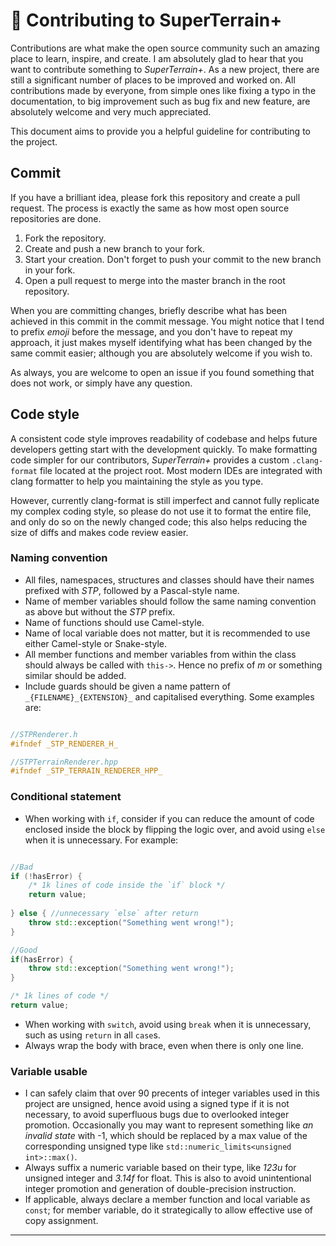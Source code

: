 # :seedling: Contributing to SuperTerrain+

Contributions are what make the open source community such an amazing place to learn, inspire, and create. I am absolutely glad to hear that you want to contribute something to *SuperTerrain+*. As a new project, there are still a significant number of places to be improved and worked on. All contributions made by everyone, from simple ones like fixing a typo in the documentation, to big improvement such as bug fix and new feature, are absolutely welcome and very much appreciated.

This document aims to provide you a helpful guideline for contributing to the project.

## Commit

If you have a brilliant idea, please fork this repository and create a pull request. The process is exactly the same as how most open source repositories are done.

1. Fork the repository.
1. Create and push a new branch to your fork.
1. Start your creation. Don't forget to push your commit to the new branch in your fork.
1. Open a pull request to merge into the master branch in the root repository.

When you are committing changes, briefly describe what has been achieved in this commit in the commit message. You might notice that I tend to prefix *emoji* before the message, and you don't have to repeat my approach, it just makes myself identifying what has been changed by the same commit easier; although you are absolutely welcome if you wish to.

As always, you are welcome to open an issue if you found something that does not work, or simply have any question.

## Code style

A consistent code style improves readability of codebase and helps future developers getting start with the development quickly. To make formatting code simpler for our contributors, *SuperTerrain+* provides a custom `.clang-format` file located at the project root. Most modern IDEs are integrated with clang formatter to help you maintaining the style as you type.

However, currently clang-format is still imperfect and cannot fully replicate my complex coding style, so please do not use it to format the entire file, and only do so on the newly changed code; this also helps reducing the size of diffs and makes code review easier.

### Naming convention

- All files, namespaces, structures and classes should have their names prefixed with *STP*, followed by a Pascal-style name.
- Name of member variables should follow the same naming convention as above but without the *STP* prefix.
- Name of functions should use Camel-style.
- Name of local variable does not matter, but it is recommended to use either Camel-style or Snake-style.
- All member functions and member variables from within the class should always be called with `this->`. Hence no prefix of *m* or something similar should be added.
- Include guards should be given a name pattern of `_{FILENAME}_{EXTENSION}_` and capitalised everything. Some examples are:

```cpp

//STPRenderer.h
#ifndef _STP_RENDERER_H_

//STPTerrainRenderer.hpp
#ifndef _STP_TERRAIN_RENDERER_HPP_

```

### Conditional statement

- When working with `if`, consider if you can reduce the amount of code enclosed inside the block by flipping the logic over, and avoid using `else` when it is unnecessary. For example:

```cpp

//Bad
if (!hasError) {
	/* 1k lines of code inside the `if` block */
	return value;
	
} else { //unnecessary `else` after return
	throw std::exception("Something went wrong!");
}

//Good
if(hasError) {
	throw std::exception("Something went wrong!");
}

/* 1k lines of code */
return value;

```

- When working with `switch`, avoid using `break` when it is unnecessary, such as using `return` in all `case`s.
- Always wrap the body with brace, even when there is only one line.

### Variable usable

- I can safely claim that over 90 precents of integer variables used in this project are unsigned, hence avoid using a signed type if it is not necessary, to avoid superfluous bugs due to overlooked integer promotion. Occasionally you may want to represent something like *an invalid state* with -1, which should be replaced by a max value of the corresponding unsigned type like `std::numeric_limits<unsigned int>::max()`.
- Always suffix a numeric variable based on their type, like *123u* for unsigned integer and *3.14f* for float. This is also to avoid unintentional integer promotion and generation of double-precision instruction.
- If applicable, always declare a member function and local variable as `const`; for member variable, do it strategically to allow effective use of copy assignment.

---
